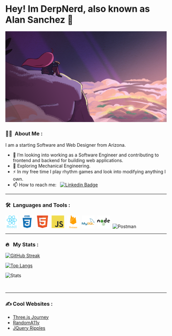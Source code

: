 
# Hey! Im DerpNerd, also known as Alan Sanchez 👋

<img src="https://raw.githubusercontent.com/DerpNerdd/DerpNerdd/main/celeste.png">

### :man_technologist: &nbsp;About Me :

I am a starting Software and Web Designer from Arizona.

- 🔭 I’m looking into working as a Software Engineer and contributing to frontend and backend for building web applications.
- 🌱 Exploring Mechanical Engineering.
- ⚡ In my free time I play rhythm games and look into modifying anything I own.
- 📫 How to reach me: &nbsp; [![Linkedin Badge](https://img.shields.io/badge/-kakbar-blue?style=flat&logo=Linkedin&logoColor=white)](https://www.linkedin.com/in/alan-sanchez-643a99332/)

---

### 🛠 &nbsp;Languages and Tools :

<p>
<img src="https://github.com/devicons/devicon/blob/master/icons/react/react-original-wordmark.svg" title="React" alt="React" width="40" height="40"/>&nbsp;
<img src="https://github.com/devicons/devicon/blob/master/icons/css3/css3-plain-wordmark.svg"  title="CSS3" alt="CSS" width="40" height="40"/>&nbsp;
<img src="https://github.com/devicons/devicon/blob/master/icons/html5/html5-original.svg" title="HTML5" alt="HTML" width="40" height="40"/>&nbsp;
<img src="https://github.com/devicons/devicon/blob/master/icons/javascript/javascript-original.svg" title="JavaScript" alt="JavaScript" width="40" height="40"/>&nbsp;
<img src="https://github.com/devicons/devicon/blob/master/icons/firebase/firebase-plain-wordmark.svg" title="Firebase" alt="Firebase" width="40" height="40"/>&nbsp;
<img src="https://github.com/devicons/devicon/blob/master/icons/mysql/mysql-original-wordmark.svg" title="MySQL"  alt="MySQL" width="40" height="40"/>&nbsp;
<img src="https://github.com/devicons/devicon/blob/master/icons/nodejs/nodejs-original-wordmark.svg" title="NodeJS" alt="NodeJS" width="40" height="40"/>&nbsp;
<img src="https://www.vectorlogo.zone/logos/getpostman/getpostman-icon.svg" title="Postman"  alt="Postman" width="40" height="40"/>&nbsp;
</p>

---

### 🔥 &nbsp; My Stats :
[![GitHub Streak](http://github-readme-streak-stats.herokuapp.com?user=DerpNerdd&theme=dark&background=000000)](https://git.io/streak-stats)

[![Top Langs](https://github-readme-stats.vercel.app/api/top-langs/?username=DerpNerdd&layout=compact&theme=vision-friendly-dark)](https://github.com/anuraghazra/github-readme-stats)

![Stats](https://github-readme-stats.vercel.app/api?username=DerpNerdd&theme=dark&show_icons=true&bg_color=1a1a1a&icon_color=a0ffff)

<p align="center"><img src="https://komarev.com/ghpvc/?username=DerpNerdd&style=flat-square&color=blue" alt=""></p>


---
### ✍️ Cool Websites : 
- [Three.js Journey](https://threejs-journey.com/?c=p1#)
- [RandomA11y](https://randoma11y.com/?color=%230000ff)
- [JQuery Ripples](https://sirxemic.github.io/jquery.ripples/)<!-- BLOG-POST-LIST:START -->
<!-- BLOG-POST-LIST:END -->
